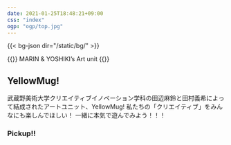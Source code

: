 ```yaml
---
date: 2021-01-25T18:48:21+09:00
css: "index"
ogp: "ogp/top.jpg"
---
```

{{< bg-json dir="/static/bg/" >}}

{{<html>}}
<span id=sabTitle>MARIN & YOSHIKI’s Art unit</span>
{{</html>}}

## YellowMug<span>!</span>

武蔵野美術大学クリエイティブイノベーション学科の田辺麻鈴と田村義希によって結成されたアートユニット、YellowMug! 私たちの「クリエイティブ」をみんなにも楽しんでほしい！
一緒に本気で遊んでみよう！！！

<div id=pickup>
    <h3>Pickup!!</h3>
</div>
<!-- {{< md >}}
[展示のお知らせ：銀座GallerySIACCA『UNDER 20』](/news/2021-02-18.html)
{{< /md >}} -->